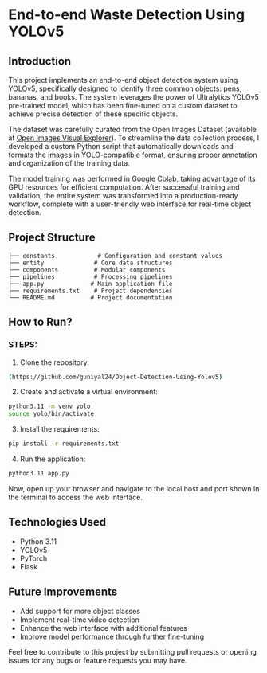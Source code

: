 # End-to-end Waste Detection Using YOLOv5

## Introduction

This project implements an end-to-end object detection system using YOLOv5, specifically designed to identify three common objects: pens, bananas, and books. The system leverages the power of Ultralytics YOLOv5 pre-trained model, which has been fine-tuned on a custom dataset to achieve precise detection of these specific objects.

The dataset was carefully curated from the Open Images Dataset (available at [Open Images Visual Explorer](https://storage.googleapis.com/openimages/web/visualizer/index.html)). To streamline the data collection process, I developed a custom Python script that automatically downloads and formats the images in YOLO-compatible format, ensuring proper annotation and organization of the training data.

The model training was performed in Google Colab, taking advantage of its GPU resources for efficient computation. After successful training and validation, the entire system was transformed into a production-ready workflow, complete with a user-friendly web interface for real-time object detection.


## Project Structure
```
├── constants            # Configuration and constant values
├── entity              # Core data structures
├── components          # Modular components
├── pipelines           # Processing pipelines
├── app.py             # Main application file
├── requirements.txt    # Project dependencies
└── README.md          # Project documentation
```


## How to Run?

### STEPS:

1. Clone the repository:
```bash
(https://github.com/guniyal24/Object-Detection-Using-Yolov5)
```

2. Create and activate a virtual environment:
```bash
python3.11 -m venv yolo
source yolo/bin/activate
```

3. Install the requirements:
```bash
pip install -r requirements.txt
```

4. Run the application:
```bash
python3.11 app.py
```

Now, open up your browser and navigate to the local host and port shown in the terminal to access the web interface.



## Technologies Used
- Python 3.11
- YOLOv5
- PyTorch
- Flask

## Future Improvements
- Add support for more object classes
- Implement real-time video detection
- Enhance the web interface with additional features
- Improve model performance through further fine-tuning

Feel free to contribute to this project by submitting pull requests or opening issues for any bugs or feature requests you may have.
